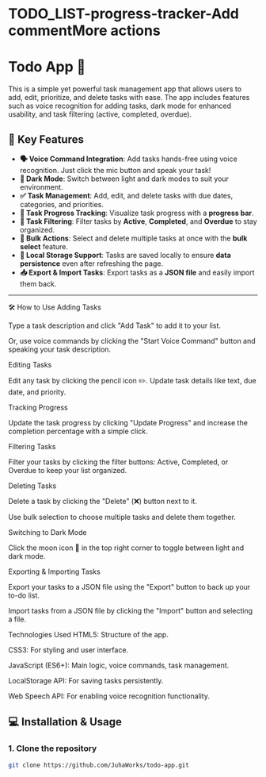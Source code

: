 # TODO_LIST-progress-tracker-Add commentMore actions
# **Todo App** 🚀
This is a simple yet powerful task management app that allows users to add, edit, prioritize, and delete tasks with ease. The app includes features such as voice recognition for adding tasks, dark mode for enhanced usability, and task filtering (active, completed, overdue).
## 📌 **Key Features**
- **🗣️ Voice Command Integration**: Add tasks hands-free using voice recognition. Just click the mic button and speak your task!
- **🌙 Dark Mode**: Switch between light and dark modes to suit your environment.
- **✅ Task Management**: Add, edit, and delete tasks with due dates, categories, and priorities.
- **🔄 Task Progress Tracking**: Visualize task progress with a **progress bar**.
- **🔎 Task Filtering**: Filter tasks by **Active**, **Completed**, and **Overdue** to stay organized.
- **🔘 Bulk Actions**: Select and delete multiple tasks at once with the **bulk select** feature.
- **💾 Local Storage Support**: Tasks are saved locally to ensure **data persistence** even after refreshing the page.
- **📥 Export & Import Tasks**: Export tasks as a **JSON file** and easily import them back.

---
🛠️ How to Use
Adding Tasks

Type a task description and click "Add Task" to add it to your list.

Or, use voice commands by clicking the "Start Voice Command" button and speaking your task description.

Editing Tasks

Edit any task by clicking the pencil icon ✏️. Update task details like text, due date, and priority.

Tracking Progress

Update the task progress by clicking "Update Progress" and increase the completion percentage with a simple click.

Filtering Tasks

Filter your tasks by clicking the filter buttons: Active, Completed, or Overdue to keep your list organized.

Deleting Tasks

Delete a task by clicking the "Delete" (❌) button next to it.

Use bulk selection to choose multiple tasks and delete them together.

Switching to Dark Mode

Click the moon icon 🌙 in the top right corner to toggle between light and dark mode.

Exporting & Importing Tasks

Export your tasks to a JSON file using the "Export" button to back up your to-do list.

Import tasks from a JSON file by clicking the "Import" button and selecting a file.


 Technologies Used
HTML5: Structure of the app.

CSS3: For styling and user interface.

JavaScript (ES6+): Main logic, voice commands, task management.

LocalStorage API: For saving tasks persistently.

Web Speech API: For enabling voice recognition functionality.

## 💻 **Installation** & **Usage**

### 1. **Clone the repository**
```bash
git clone https://github.com/JuhaWorks/todo-app.git
